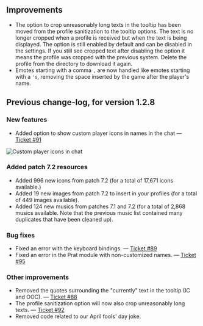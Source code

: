 ## Improvements

- The option to crop unreasonably long texts in the tooltip has been moved from the profile sanitization to the tooltip options. The text is no longer cropped when a profile is received but when the text is being displayed. The option is still enabled by default and can be disabled in the settings. If you still see cropped text after disabling the option it means the profile was cropped with the previous system. Delete the profile from the directory to download it again.
- Emotes starting with a comma `,` are now handled like emotes starting with a `'s`, removing the space inserted by the game after the player's name.


## Previous change-log, for version 1.2.8

### New features

- Added option to show custom player icons in names in the chat — [Ticket #91](https://wow.curseforge.com/projects/total-rp-3/issues/91)

![Custom player icons in chat](https://totalrp3.info/documentation/changelogs/1_2_8_icons.png)

### Added patch 7.2 resources

- Added 996 new icons from patch 7.2 (for a total of 17,671 icons available.)
- Added 19 new images from patch 7.2 to insert in your profiles (for a total of 449 images available).
- Added 124 new musics from patches 7.1 and 7.2 (for a total of 2,868 musics available. Note that the previous music list contained many duplicates that have been cleaned up).

### Bug fixes

- Fixed an error with the keyboard bindings. — [Ticket #89](https://wow.curseforge.com/projects/total-rp-3/issues/89)
- Fixed an error in the Prat module with non-customized names. — [Ticket #95](https://wow.curseforge.com/projects/total-rp-3/issues/95)

### Other improvements

- Removed the quotes surrounding the "currently" text in the tooltip (IC and OOC). — [Ticket #88](https://wow.curseforge.com/projects/total-rp-3/issues/88)
- The profile sanitization option will now also crop unreasonably long texts. — [Ticket #92](https://wow.curseforge.com/projects/total-rp-3/issues/92)
- Removed code related to our April fools' day joke.
